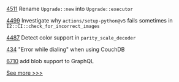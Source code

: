
[4511](https://github.com/hyperledger/iroha/issues/4511) Rename `Upgrade::new` into `Upgrade::executor`

[4499](https://github.com/hyperledger/iroha/issues/4499) Investigate why `actions/setup-python@v5` fails sometimes in `I2::CI::check_for_incorrect_images`

[4487](https://github.com/hyperledger/iroha/issues/4487) Detect color support in `parity_scale_decoder`

[434](https://github.com/hyperledger-labs/fablo/issues/434) "Error while dialing" when using CouchDB

[6710](https://github.com/hyperledger/besu/issues/6710) add blob support to GraphQL


[See more >>>](https://start-here.hyperledger.org/issues)
